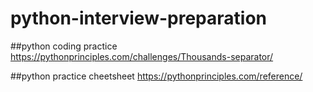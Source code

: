 # python-interview-preparation



##python coding practice
https://pythonprinciples.com/challenges/Thousands-separator/

##python practice cheetsheet
https://pythonprinciples.com/reference/
